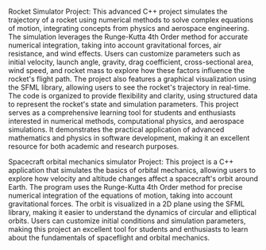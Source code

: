 Rocket Simulator Project: 
This advanced C++ project simulates the trajectory of a rocket using numerical methods to solve complex equations of motion, integrating concepts from physics and aerospace engineering. The simulation leverages the Runge-Kutta 4th Order method for accurate numerical integration, taking into account gravitational forces, air resistance, and wind effects. Users can customize parameters such as initial velocity, launch angle, gravity, drag coefficient, cross-sectional area, wind speed, and rocket mass to explore how these factors influence the rocket's flight path.
The project also features a graphical visualization using the SFML library, allowing users to see the rocket's trajectory in real-time. The code is organized to provide flexibility and clarity, using structured data to represent the rocket's state and simulation parameters. This project serves as a comprehensive learning tool for students and enthusiasts interested in numerical methods, computational physics, and aerospace simulations. It demonstrates the practical application of advanced mathematics and physics in software development, making it an excellent resource for both academic and research purposes.


Spacecraft orbital mechanics simulator Project: 
This project is a C++ application that simulates the basics of orbital mechanics, allowing users to explore how velocity and altitude changes affect a spacecraft's orbit around Earth. The program uses the Runge-Kutta 4th Order method for precise numerical integration of the equations of motion, taking into account gravitational forces. The orbit is visualized in a 2D plane using the SFML library, making it easier to understand the dynamics of circular and elliptical orbits. Users can customize initial conditions and simulation parameters, making this project an excellent tool for students and enthusiasts to learn about the fundamentals of spaceflight and orbital mechanics.
